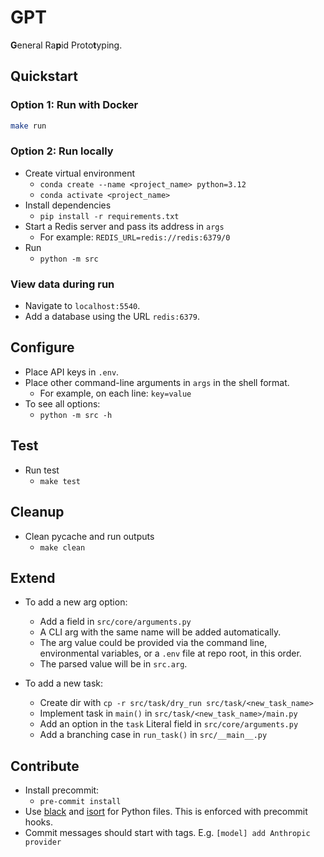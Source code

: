# GPT

**G**eneral Ra**p**id Proto**t**yping.

## Quickstart

### Option 1: Run with Docker

```zsh
make run
```

### Option 2: Run locally

- Create virtual environment
  - `conda create --name <project_name> python=3.12`
  - `conda activate <project_name>`
- Install dependencies
  - `pip install -r requirements.txt`
- Start a Redis server and pass its address in `args`
  - For example: `REDIS_URL=redis://redis:6379/0`
- Run
  - `python -m src`

### View data during run

- Navigate to `localhost:5540`.
- Add a database using the URL `redis:6379`.

## Configure

- Place API keys in `.env`.
- Place other command-line arguments in `args` in the shell format.
  - For example, on each line: `key=value`
- To see all options:
  - `python -m src -h`

## Test

- Run test
  - `make test`

## Cleanup

- Clean pycache and run outputs
  - `make clean`

## Extend

- To add a new arg option:
  - Add a field in `src/core/arguments.py`
  - A CLI arg with the same name will be added automatically.
  - The arg value could be provided via the command line, environmental
    variables, or a `.env` file at repo root, in this order.
  - The parsed value will be in `src.arg`.

- To add a new task:
  - Create dir with `cp -r src/task/dry_run src/task/<new_task_name>`
  - Implement task in `main()` in `src/task/<new_task_name>/main.py`
  - Add an option in the `task` Literal field in `src/core/arguments.py`
  - Add a branching case in `run_task()` in `src/__main__.py`

## Contribute

- Install precommit:
  - `pre-commit install`
- Use [black](https://github.com/psf/black) and
  [isort](https://github.com/PyCQA/isort) for Python files. This is enforced
  with precommit hooks.
- Commit messages should start with tags. E.g. `[model] add Anthropic provider`
